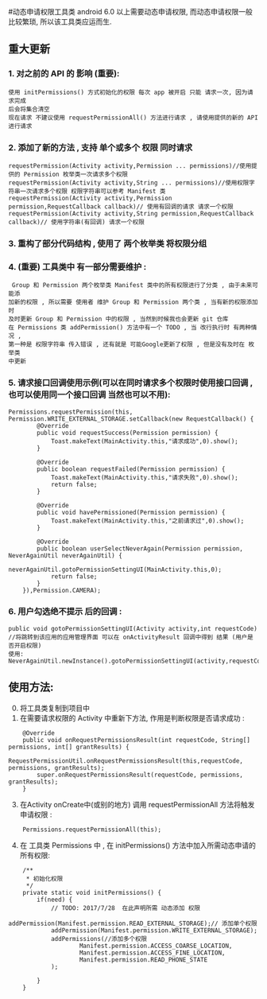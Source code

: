 #动态申请权限工具类
android 6.0 以上需要动态申请权限, 而动态申请权限一般比较繁琐, 所以该工具类应运而生.

## 重大更新
### 1. 对之前的 API 的 影响 (重要):
	使用 initPermissions() 方式初始化的权限 每次 app 被开启 只能 请求一次, 因为请求完成
	后会将集合清空 
	现在请求 不建议使用 requestPermissionAll() 方法进行请求 , 请使用提供的新的 API 进行请求
### 2. 添加了新的方法 , 支持 单个或多个 权限 同时请求
	requestPermission(Activity activity,Permission ... permissions)//使用提供的 Permission 枚举类一次请求多个权限
	requestPermission(Activity activity,String ... permissions)//使用权限字符串一次请求多个权限 权限字符串可以参考 Manifest 类
	requestPermission(Activity activity,Permission permission,RequestCallback callback)// 使用有回调的请求 请求一个权限
	requestPermission(Activity activity,String permission,RequestCallback callback)// 使用字符串(有回调) 请求一个权限
### 3. 重构了部分代码结构 , 使用了 两个枚举类 将权限分组
### 4. (重要) 工具类中 有一部分需要维护 :
	 Group 和 Permission 两个枚举类 Manifest 类中的所有权限进行了分类 , 由于未来可能添
	加新的权限 , 所以需要 使用者 维护 Group 和 Permission 两个类 , 当有新的权限添加时 
	及时更新 Group 和 Permission 中的权限 , 当然到时候我也会更新 git 仓库
	在 Permissions 类 addPermission() 方法中有一个 TODO , 当 改行执行时 有两种情况 , 
	第一种是 权限字符串 传入错误 , 还有就是 可能Google更新了权限 , 但是没有及时在 枚举类
	中更新 
### 5. 请求接口回调使用示例(可以在同时请求多个权限时使用接口回调 , 也可以使用同一个接口回调 当然也可以不用):
	Permissions.requestPermission(this, Permission.WRITE_EXTERNAL_STORAGE.setCallback(new RequestCallback() {
			@Override
			public void requestSuccess(Permission permission) {
				Toast.makeText(MainActivity.this,"请求成功",0).show();
			}

			@Override
			public boolean requestFailed(Permission permission) {
				Toast.makeText(MainActivity.this,"请求失败",0).show();
				return false;
			}

			@Override
			public void havePermissioned(Permission permission) {
				Toast.makeText(MainActivity.this,"之前请求过",0).show();
			}

			@Override
			public boolean userSelectNeverAgain(Permission permission, NeverAgainUtil neverAgainUtil) {
				neverAgainUtil.gotoPermissionSettingUI(MainActivity.this,0);
				return false;
			}
		}),Permission.CAMERA);
### 6. 用户勾选绝不提示 后的回调 :
	public void gotoPermissionSettingUI(Activity activity,int requestCode)
	//将跳转到该应用的应用管理界面 可以在 onActivityResult 回调中得到 结果 (用户是否开启权限) 
	使用: NeverAgainUtil.newInstance().gotoPermissionSettingUI(activity,requestCode)
## 使用方法:
>
0. 将工具类复制到项目中
1. 在需要请求权限的 Activity 中重新下方法, 作用是判断权限是否请求成功 :
>
		@Override
		public void onRequestPermissionsResult(int requestCode, String[] permissions, int[] grantResults) {
			RequestPermissionUtil.onRequestPermissionsResult(this,requestCode, permissions, grantResults);
			super.onRequestPermissionsResult(requestCode, permissions, grantResults);
		}
3. 在Activity onCreate中(或别的地方) 调用 requestPermissionAll 方法将触发申请权限 :
>
		Permissions.requestPermissionAll(this);
4. 在 工具类 Permissions 中 , 在 initPermissions() 方法中加入所需动态申请的所有权限:
>
		/**
		 * 初始化权限
		 */
		private static void initPermissions() {
			if(need) {
				// TODO: 2017/7/28  在此声明所需 动态添加 权限
				addPermission(Manifest.permission.READ_EXTERNAL_STORAGE);// 添加单个权限
				addPermission(Manifest.permission.WRITE_EXTERNAL_STORAGE);
				addPermissions(//添加多个权限
						Manifest.permission.ACCESS_COARSE_LOCATION,
						Manifest.permission.ACCESS_FINE_LOCATION,
						Manifest.permission.READ_PHONE_STATE
				);
>
			}
		}